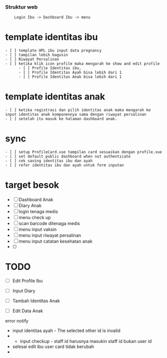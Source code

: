 ### Struktur web

        Login Ibu -> Dashboard Ibu -> menu 





# template identitas ibu
    - [ ] template HPL ibu input data pregnancy
    - [ ] tampilan lebih bagusin
    - [ ] Riwayat Persalinan
    - [ ] ketika klik icon profile maka mengarah ke show and edit profile
          - [ ] Profile Identitas ibu,
          - [ ] Profile Identitas Ayah bisa lebih dari 1
          - [ ] Profile Identitas Anak bisa lebih dari 1

# template identitas anak
    - [ ] ketika registrasi dan pilih identitas anak maka mengarah ke input identitas anak komponennya sama dengan riwayat persalinan
    - [ ] setelah itu masuk ke halaman dashboard anak.


# sync
    - [ ] setup ProfileCard.vue tampilan card sesuaikan dengan profile.vue
    - [ ] set default public dashboard when not authenticate
    - [ ] cek saving identitas ibu dan ayah
    - [ ] refer identitas ibu dan ayah untuk form inputan
  
  # target besok
- [ ] Dashboard Anak
- [ ] Diary Anak
- [ ] login tenaga medis
- [ ] menu check up
- [ ] scan barcode ditenaga medis
- [ ] menu input vaksin
- [ ] menu input riwayat persalinan
- [ ] menu input catatan kesehatan anak
- [ ] 


# TODO
 - [ ] Edit Profile Ibu
 - [ ] Input Diary
 - [ ] Tambah Identitas Anak
 - [ ] Edit Data Anak


error notify
- input identitas ayah - The selected  other id is invalid
- - input checkup - staff id harusnya masukin staff id bukan user id
- selesai edit ibu user card tidak berubah
- 
